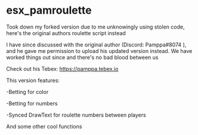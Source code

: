 # esx_pamroulette

Took down my forked version due to me unknowingly using stolen code, here's the original authors roulette script instead

I have since discussed with the original author (Discord: Pamppa#8074 ), and he gave me permission to upload his updated version instead. We have worked things out since and there's no bad blood between us

Check out his Tebex: https://pamppa.tebex.io

This version features:

-Betting for color

-Betting for numbers

-Synced DrawText for roulette numbers between players

And some other cool functions


